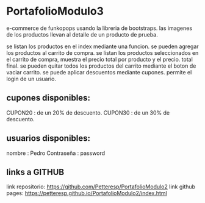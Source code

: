 # PortafolioModulo3

e-commerce de funkopops usando la libreria de bootstraps.
las imagenes de los productos llevan al detalle de un producto de prueba.

se listan los productos en el index mediante una funcion.
se pueden agregar los productos al carrito de compra. 
se listan los productos seleccionados en el carrito de compra, muestra el precio total por producto y el precio. total final.
se pueden quitar todos los productos del carrito mediante el boton de vaciar carrito.
se puede aplicar descuentos mediante cupones.
permite el login de un usuario.

## cupones disponibles:
CUPON20 : de un 20% de descuento.
CUPON30 : de un 30% de descuento.

## usuarios disponibles:

nombre : Pedro
Contraseña : password

## links a GITHUB
link repositorio: https://github.com/Petteresp/PortafolioModulo2
link github pages: https://petteresp.github.io/PortafolioModulo2/index.html
